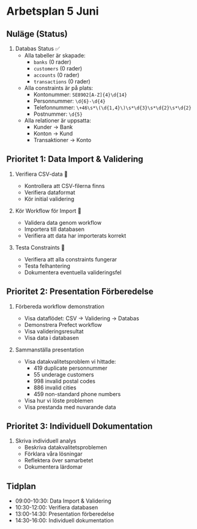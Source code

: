 # Arbetsplan 5 Juni

## Nuläge (Status)
1. Databas Status ✅
   - Alla tabeller är skapade:
     * `banks` (0 rader)
     * `customers` (0 rader)
     * `accounts` (0 rader)
     * `transactions` (0 rader)
   - Alla constraints är på plats:
     * Kontonummer: `SE8902[A-Z]{4}\d{14}`
     * Personnummer: `\d{6}-\d{4}`
     * Telefonnummer: `\+46\s*\(\d{1,4}\)\s*\d{3}\s*\d{2}\s*\d{2}`
     * Postnummer: `\d{5}`
   - Alla relationer är uppsatta:
     * Kunder → Bank
     * Konton → Kund
     * Transaktioner → Konto

## Prioritet 1: Data Import & Validering
1. Verifiera CSV-data 🔄
   - Kontrollera att CSV-filerna finns
   - Verifiera dataformat
   - Kör initial validering

2. Kör Workflow för Import 🔄
   - Validera data genom workflow
   - Importera till databasen
   - Verifiera att data har importerats korrekt

3. Testa Constraints 🔄
   - Verifiera att alla constraints fungerar
   - Testa felhantering
   - Dokumentera eventuella valideringsfel

## Prioritet 2: Presentation Förberedelse
1. Förbereda workflow demonstration
   - Visa dataflödet: CSV → Validering → Databas
   - Demonstrera Prefect workflow
   - Visa valideringsresultat
   - Visa data i databasen

2. Sammanställa presentation
   - Visa datakvalitetsproblem vi hittade:
     * 419 duplicate personnummer
     * 55 underage customers
     * 998 invalid postal codes
     * 886 invalid cities
     * 459 non-standard phone numbers
   - Visa hur vi löste problemen
   - Visa prestanda med nuvarande data

## Prioritet 3: Individuell Dokumentation
1. Skriva individuell analys
   - Beskriva datakvalitetsproblemen
   - Förklara våra lösningar
   - Reflektera över samarbetet
   - Dokumentera lärdomar

## Tidplan
- 09:00-10:30: Data Import & Validering
- 10:30-12:00: Verifiera databasen
- 13:00-14:30: Presentation förberedelse
- 14:30-16:00: Individuell dokumentation 